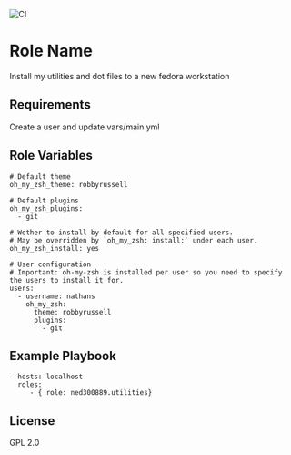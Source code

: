 ![CI](https://github.com/ned300889/utilities/actions/workflows/main.yml/badge.svg)

Role Name
=========

Install my utilities and dot files to a new fedora workstation

Requirements
------------

Create a user and update vars/main.yml

Role Variables
--------------


    # Default theme
    oh_my_zsh_theme: robbyrussell

    # Default plugins
    oh_my_zsh_plugins:
      - git

    # Wether to install by default for all specified users.
    # May be overridden by `oh_my_zsh: install:` under each user.
    oh_my_zsh_install: yes

    # User configuration
    # Important: oh-my-zsh is installed per user so you need to specify the users to install it for.
    users:
      - username: nathans
        oh_my_zsh:
          theme: robbyrussell
          plugins:
            - git


Example Playbook
----------------

    - hosts: localhost
      roles:
         - { role: ned300889.utilities}

License
-------

GPL 2.0

